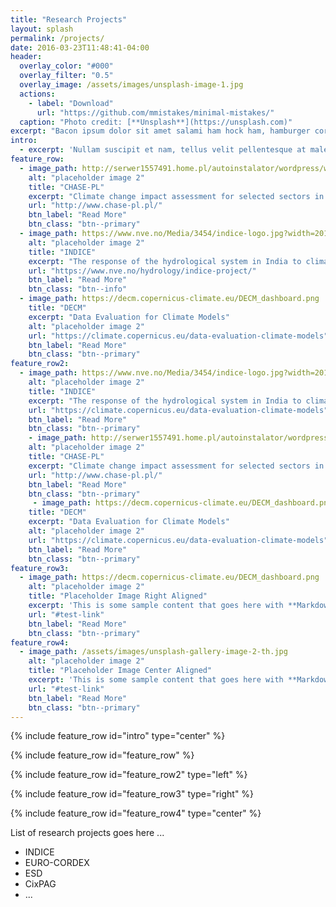```yaml
---
title: "Research Projects"
layout: splash
permalink: /projects/
date: 2016-03-23T11:48:41-04:00
header:
  overlay_color: "#000"
  overlay_filter: "0.5"
  overlay_image: /assets/images/unsplash-image-1.jpg
  actions:
    - label: "Download"
      url: "https://github.com/mmistakes/minimal-mistakes/"
  caption: "Photo credit: [**Unsplash**](https://unsplash.com)"
excerpt: "Bacon ipsum dolor sit amet salami ham hock ham, hamburger corned beef short ribs kielbasa biltong t-bone drumstick tri-tip tail sirloin pork chop."
intro: 
  - excerpt: 'Nullam suscipit et nam, tellus velit pellentesque at malesuada, enim eaque. Quis nulla, netus tempor in diam gravida tincidunt, *proin faucibus* voluptate felis id sollicitudin. Centered with `type="center"`'
feature_row:
  - image_path: http://serwer1557491.home.pl/autoinstalator/wordpress/wp-content/uploads/2015/09/cropped-strona-logo_2.jpg
    alt: "placeholder image 2"
    title: "CHASE-PL"
    excerpt: "Climate change impact assessment for selected sectors in Poland"
    url: "http://www.chase-pl.pl/"
    btn_label: "Read More"
    btn_class: "btn--primary"
  - image_path: https://www.nve.no/Media/3454/indice-logo.jpg?width=201&height=168
    alt: "placeholder image 2"
    title: "INDICE"
    excerpt: "The response of the hydrological system in India to climate change (INDICE) was a project from 2012 to 2016 funded by the Norwegian Research Council."
    url: "https://www.nve.no/hydrology/indice-project/"
    btn_label: "Read More"
    btn_class: "btn--info"
  - image_path: https://decm.copernicus-climate.eu/DECM_dashboard.png
    title: "DECM"
    excerpt: "Data Evaluation for Climate Models"
    alt: "placeholder image 2"
    url: "https://climate.copernicus.eu/data-evaluation-climate-models"
    btn_label: "Read More"
    btn_class: "btn--primary"
feature_row2:
  - image_path: https://www.nve.no/Media/3454/indice-logo.jpg?width=201&height=168
    alt: "placeholder image 2"
    title: "INDICE"
    excerpt: "The response of the hydrological system in India to climate change (INDICE) was a project from 2012 to 2016 funded by the Norwegian Research Council."
    url: "https://climate.copernicus.eu/data-evaluation-climate-models"
    btn_label: "Read More"
    btn_class: "btn--primary"
    - image_path: http://serwer1557491.home.pl/autoinstalator/wordpress/wp-content/uploads/2015/09/cropped-strona-logo_2.jpg
    alt: "placeholder image 2"
    title: "CHASE-PL"
    excerpt: "Climate change impact assessment for selected sectors in Poland"
    url: "http://www.chase-pl.pl/"
    btn_label: "Read More"
    btn_class: "btn--primary"
     - image_path: https://decm.copernicus-climate.eu/DECM_dashboard.png
    title: "DECM"
    excerpt: "Data Evaluation for Climate Models"
    alt: "placeholder image 2"
    url: "https://climate.copernicus.eu/data-evaluation-climate-models"
    btn_label: "Read More"
    btn_class: "btn--primary"
feature_row3:
  - image_path: https://decm.copernicus-climate.eu/DECM_dashboard.png
    alt: "placeholder image 2"
    title: "Placeholder Image Right Aligned"
    excerpt: 'This is some sample content that goes here with **Markdown** formatting. Right aligned with `type="right"`'
    url: "#test-link"
    btn_label: "Read More"
    btn_class: "btn--primary"
feature_row4:
  - image_path: /assets/images/unsplash-gallery-image-2-th.jpg
    alt: "placeholder image 2"
    title: "Placeholder Image Center Aligned"
    excerpt: 'This is some sample content that goes here with **Markdown** formatting. Centered with `type="center"`'
    url: "#test-link"
    btn_label: "Read More"
    btn_class: "btn--primary"
---
```


{% include feature_row id="intro" type="center" %}

{% include feature_row id="feature_row" %}

{% include feature_row id="feature_row2" type="left" %}

{% include feature_row id="feature_row3" type="right" %}

{% include feature_row id="feature_row4" type="center" %}

List of research projects goes here ...

* INDICE
* EURO-CORDEX
* ESD
* CixPAG
* ...
